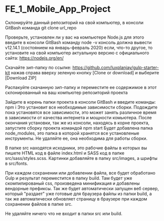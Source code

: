 # FE_1_Mobile_App_Project

Склонируйте данный репозиторий на свой компьютер,
в консоли GitBash команда 
git clone url_repo

Проверьте, установлен ли у вас на компьютере Node.js
для этого введите в консоли GitBash команду 
node -v
консоль должна вывести v12.14.1 (состоянием на январь-февраль 2020)
если, что-то другое, то установите на свой компьютер актуальную версию с официального сайта: https://nodejs.org/en/

Скачайте зип-папку по ссылке: https://github.com/luxplanjay/gulp-starter-kit
нажав справа вверху зеленую кнопку [Clone or download] и выберите [Download ZIP]

Распакуйте скачанную зип-папку и переместите ее содержимое в этот склонированный на ваш компьютер репозиторий проекта

Зайдите в корень папки проекта в консоли GitBash и введите команды:
npm i 
Это установит все необходимые зависимости сборки.
Подождите пока установятся все зависимости, это может занять различное время в зависимости от качества интернета и мощности комьютера.
После окончания установки, так же из консоли, находясь в корне проекта, запустите сборку проекта командой
npm start
Будет добавлена папка node_modules, это папка в которой хранятся все установленые инструменты. Не удаляйте ее, она необходима для работы сборки.

В папке src находятся исходники, это рабочие файлы в которых вы пишете HTML код в файле index.html и SASS код в папке src/sass/styles.scss. Картинки добавляйте в папку src/images, а шрифты в src/fonts.

При каждом сохранении или добавлении файла, все будет обработано Gulp и результат переместится в папку build. Там будет уже скомпилированый css, произведена минификация и добавлены вендорные префиксы. Так же будет автоматически запущен веб сервер, который "раздает" уже готовые для браузера файлы из папки build, а так же автоматически обновляет страницу в браузере при каждом сохранении файлов в папке src.

Не удаляйте ничего что не входит в папки src или build.
